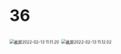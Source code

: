 # 36

<img src="/.media/截屏2022-02-13 11.11.20.png" alt="截屏2022-02-13 11.11.20" style="zoom:50%;" />

<img src="/.media/截屏2022-02-13 11.12.02.png" alt="截屏2022-02-13 11.12.02" style="zoom:50%;" />
